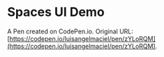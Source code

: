 # Spaces UI Demo

A Pen created on CodePen.io. Original URL: [https://codepen.io/luisangelmaciel/pen/zYLoRQM](https://codepen.io/luisangelmaciel/pen/zYLoRQM).

